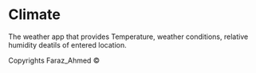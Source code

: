 # Climate
The weather app that provides Temperature, weather conditions, relative humidity deatils of entered location.

Copyrights Faraz_Ahmed ©
